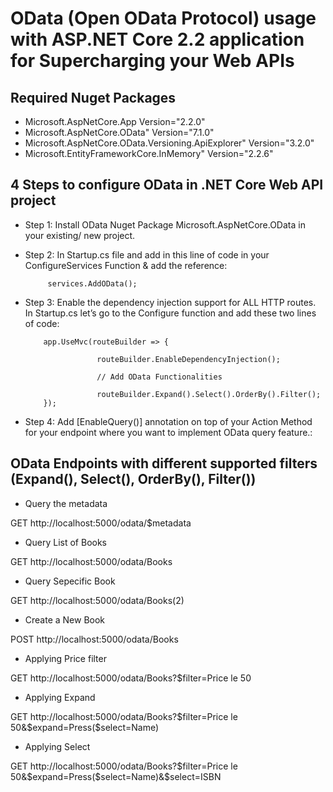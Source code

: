 # OData (Open OData Protocol) usage with ASP.NET Core 2.2 application for Supercharging your Web APIs


## Required Nuget Packages

 * Microsoft.AspNetCore.App Version="2.2.0" 
 * Microsoft.AspNetCore.OData" Version="7.1.0" 
 * Microsoft.AspNetCore.OData.Versioning.ApiExplorer" Version="3.2.0" 
 * Microsoft.EntityFrameworkCore.InMemory" Version="2.2.6"
 


## 4 Steps to configure OData in .NET Core Web API project

* Step 1: Install OData Nuget Package Microsoft.AspNetCore.OData in your existing/ new project.

* Step 2: In Startup.cs file and add in this line of code in your ConfigureServices Function & add the reference:

           services.AddOData(); 

* Step 3: Enable the dependency injection support for ALL HTTP routes. In Startup.cs let’s go to the Configure function and add these two lines of code:

          app.UseMvc(routeBuilder => {
 
                      routeBuilder.EnableDependencyInjection();
                      
                      // Add OData Functionalities
                      
                      routeBuilder.Expand().Select().OrderBy().Filter();
          });
          
* Step 4: Add [EnableQuery()] annotation on top of your Action Method for your endpoint where you want to implement OData query feature.:



## OData Endpoints with different supported filters (Expand(), Select(), OrderBy(), Filter())

* Query the metadata

GET http://localhost:5000/odata/$metadata

* Query List of Books

GET http://localhost:5000/odata/Books

* Query Sepecific Book

GET http://localhost:5000/odata/Books(2)

* Create a New Book

POST http://localhost:5000/odata/Books

* Applying Price filter

GET http://localhost:5000/odata/Books?$filter=Price le 50

* Applying Expand

GET http://localhost:5000/odata/Books?$filter=Price le 50&$expand=Press($select=Name)

* Applying Select

GET http://localhost:5000/odata/Books?$filter=Price le 50&$expand=Press($select=Name)&$select=ISBN


